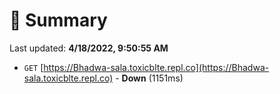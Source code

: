 # 📖 Summary
Last updated: **4/18/2022, 9:50:55 AM**

- `GET` [https://Bhadwa-sala.toxicblte.repl.co](https://Bhadwa-sala.toxicblte.repl.co) - **Down** (1151ms)
